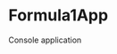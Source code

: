 # Formula1App
Console application                    





































































































